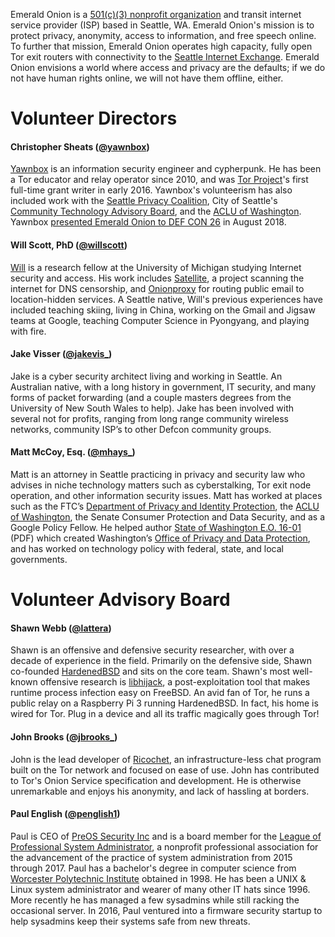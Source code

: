 Emerald Onion is a [501(c)(3) nonprofit organization](https://www.guidestar.org/profile/82-2009438) and transit internet service provider (ISP) based in Seattle, WA. Emerald Onion's mission is to protect privacy, anonymity, access to information, and free speech online. To further that mission, Emerald Onion operates high capacity, fully open Tor exit routers with connectivity to the [Seattle Internet Exchange](https://www.seattleix.net/). Emerald Onion envisions a world where access and privacy are the defaults; if we do not have human rights online, we will not have them offline, either.


# Volunteer Directors


#### Christopher Sheats ([@yawnbox](https://twitter.com/yawnbox))


[Yawnbox](https://yawnbox.com/) is an information security engineer and cypherpunk. He has been a Tor educator and relay operator since 2010, and was [Tor Project](https://torproject.org/)'s first full-time grant writer in early 2016. Yawnbox's volunteerism has also included work with the [Seattle Privacy Coalition](https://seattleprivacy.org/), City of Seattle's [Community Technology Advisory Board](https://www.seattle.gov/ctab), and the [ACLU of Washington](https://aclu-wa.org/). Yawnbox [presented Emerald Onion to DEF CON 26](https://www.youtube.com/watch?v=cs6a1i4Owic) in August 2018.


#### Will Scott, PhD ([@willscott](https://twitter.com/willscott))


[Will](https://wills.co.tt/) is a research fellow at the University of Michigan studying Internet security and access. His work includes [Satellite](http://satellite.cs.washington.edu), a project scanning the internet for DNS censorship, and [Onionproxy](https://github.com/willscott/onionproxy) for routing public email to location-hidden services. A Seattle native, Will's previous experiences have included teaching skiing, living in China, working on the Gmail and Jigsaw teams at Google, teaching Computer Science in Pyongyang, and playing with fire.


#### Jake Visser ([@jakevis_](https://twitter.com/jakevis_))


Jake is a cyber security architect living and working in Seattle. An Australian native, with a long history in government, IT security, and many forms of packet forwarding (and a couple masters degrees from the University of New South Wales to help). Jake has been involved with several not for profits, ranging from long range community wireless networks, community ISP’s to other Defcon community groups.


#### Matt McCoy, Esq. ([@mhays_](https://twitter.com/mhays_))


Matt is an attorney in Seattle practicing in privacy and security law who advises in niche technology matters such as cyberstalking, Tor exit node operation, and other information security issues. Matt has worked at places such as the FTC’s [Department of Privacy and Identity Protection](https://www.ftc.gov/about-ftc/bureaus-offices/bureau-consumer-protection/our-divisions/division-privacy-and-identity), the [ACLU of Washington](https://aclu-wa.org/), the Senate Consumer Protection and Data Security, and as a Google Policy Fellow. He helped author [State of Washington E.O. 16-01](http://www.governor.wa.gov/sites/default/files/exe_order/eo_16-01.pdf) (PDF) which created Washington’s [Office of Privacy and Data Protection](https://privacy.wa.gov/), and has worked on technology policy with federal, state, and local governments.


# Volunteer Advisory Board


#### Shawn Webb ([@lattera](https://twitter.com/lattera))


Shawn is an offensive and defensive security researcher, with over a decade of experience in the field. Primarily on the defensive side, Shawn co-founded [HardenedBSD](https://hardenedbsd.org/) and sits on the core team. Shawn's most well-known offensive research is [libhijack](https://github.com/SoldierX/libhijack), a post-exploitation tool that makes runtime process infection easy on FreeBSD. An avid fan of Tor, he runs a public relay on a Raspberry Pi 3 running HardenedBSD. In fact, his home is wired for Tor. Plug in a device and all its traffic magically goes through Tor!


#### John Brooks ([@jbrooks_](https://twitter.com/jbrooks_))


John is the lead developer of [Ricochet](https://ricochet.im), an infrastructure-less chat program built on the Tor network and focused on ease of use. John has contributed to Tor's Onion Service specification and development. He is otherwise unremarkable and enjoys his anonymity, and lack of hassling at borders.


#### Paul English ([@penglish1](https://twitter.com/penglish1))


Paul is CEO of [PreOS Security Inc](https://preossec.com/) and is a board member for the [League of Professional System Administrator](https://lopsa.org/), a nonprofit professional association for the advancement of the practice of system administration from 2015 through 2017. Paul has a bachelor's degree in computer science from [Worcester Polytechnic Institute](https://www.wpi.edu/) obtained in 1998. He has been a UNIX & Linux system administrator and wearer of many other IT hats since 1996. More recently he has managed a few sysadmins while still racking the occasional server. In 2016, Paul ventured into a firmware security startup to help sysadmins keep their systems safe from new threats.
